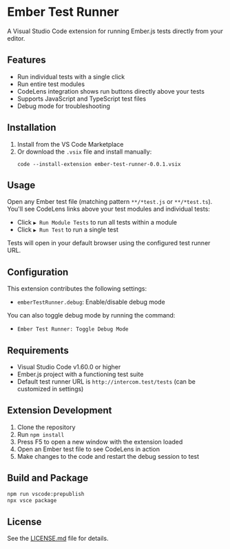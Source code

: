 # Ember Test Runner

A Visual Studio Code extension for running Ember.js tests directly from your editor.

## Features

- Run individual tests with a single click
- Run entire test modules
- CodeLens integration shows run buttons directly above your tests
- Supports JavaScript and TypeScript test files
- Debug mode for troubleshooting

## Installation

1. Install from the VS Code Marketplace
2. Or download the `.vsix` file and install manually:
   ```
   code --install-extension ember-test-runner-0.0.1.vsix
   ```

## Usage

Open any Ember test file (matching pattern `**/*test.js` or `**/*test.ts`). You'll see CodeLens links above your test modules and individual tests:

- Click `▶ Run Module Tests` to run all tests within a module
- Click `▶ Run Test` to run a single test

Tests will open in your default browser using the configured test runner URL.

## Configuration

This extension contributes the following settings:

- `emberTestRunner.debug`: Enable/disable debug mode

You can also toggle debug mode by running the command:
- `Ember Test Runner: Toggle Debug Mode`

## Requirements

- Visual Studio Code v1.60.0 or higher
- Ember.js project with a functioning test suite
- Default test runner URL is `http://intercom.test/tests` (can be customized in settings)

## Extension Development

1. Clone the repository
2. Run `npm install`
3. Press F5 to open a new window with the extension loaded
4. Open an Ember test file to see CodeLens in action
5. Make changes to the code and restart the debug session to test

## Build and Package

```bash
npm run vscode:prepublish
npx vsce package
```

## License

See the [LICENSE.md](LICENSE.md) file for details.
